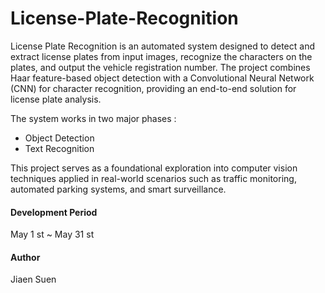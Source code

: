 # License-Plate-Recognition

License Plate Recognition is an automated system designed to detect and extract license plates from input images, recognize the characters on the plates, and output the vehicle registration number. The project combines Haar feature-based object detection with a Convolutional Neural Network (CNN) for character recognition, providing an end-to-end solution for license plate analysis.  

The system works in two major phases :  

* Object Detection
* Text Recognition

This project serves as a foundational exploration into computer vision techniques applied in real-world scenarios such as traffic monitoring, automated parking systems, and smart surveillance.  


#### Development Period

May 1 st ~ May 31 st

#### Author

Jiaen Suen
